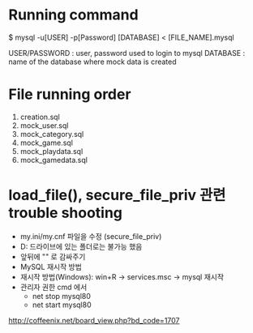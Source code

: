 # Running command
$ mysql -u[USER] -p[Password] [DATABASE] < [FILE\_NAME].mysql

USER/PASSWORD : user, password used to login to mysql
DATABASE      : name of the database where mock data is created

# File running order
1. creation.sql
2. mock\_user.sql
3. mock\_category.sql
4. mock\_game.sql
5. mock\_playdata.sql
6. mock\_gamedata.sql

# load_file(), secure_file_priv 관련 trouble shooting
 * my.ini/my.cnf 파일을 수정 (secure_file_priv)
 * D: 드라이브에 있는 폴더로는 불가능 했음
 * 앞뒤에 "" 로 감싸주기
 * MySQL 재시작 방법
  * 재시작 방법(Windows): win+R -> services.msc -> mysql 재시작
  * 관리자 권한 cmd 에서
    * net stop mysql80
    * net start mysql80

http://coffeenix.net/board_view.php?bd_code=1707
